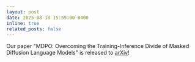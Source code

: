 ```yaml
---
layout: post
date: 2025-08-18 15:59:00-0400
inline: true
related_posts: false
---
```


Our paper "MDPO: Overcoming the Training-Inference Divide of Masked Diffusion Language Models" is released to [arXiv](https://arxiv.org/pdf/2508.13148)!
